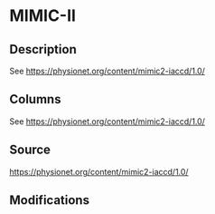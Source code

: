 # MIMIC-II

## Description

See https://physionet.org/content/mimic2-iaccd/1.0/

## Columns

See https://physionet.org/content/mimic2-iaccd/1.0/

## Source

https://physionet.org/content/mimic2-iaccd/1.0/

## Modifications
